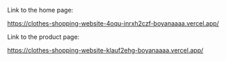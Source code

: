 Link to the home page:

https://clothes-shopping-website-4oqu-inrxh2czf-boyanaaaa.vercel.app/

Link to the product page:

https://clothes-shopping-website-klauf2ehg-boyanaaaa.vercel.app/
